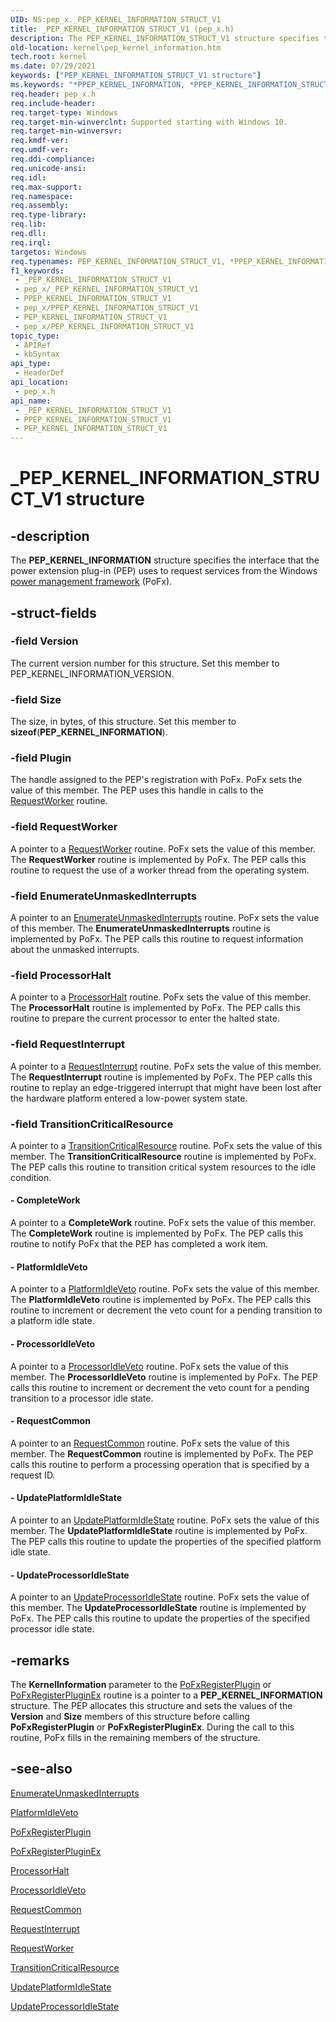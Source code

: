 ```yaml
---
UID: NS:pep_x._PEP_KERNEL_INFORMATION_STRUCT_V1
title: _PEP_KERNEL_INFORMATION_STRUCT_V1 (pep_x.h)
description: The PEP_KERNEL_INFORMATION_STRUCT_V1 structure specifies the interface that the power extension plug-in (PEP) uses to request services from the Windows power management framework (PoFx).
old-location: kernel\pep_kernel_information.htm
tech.root: kernel
ms.date: 07/29/2021
keywords: ["PEP_KERNEL_INFORMATION_STRUCT_V1 structure"]
ms.keywords: "*PPEP_KERNEL_INFORMATION, *PPEP_KERNEL_INFORMATION_STRUCT_V1, PEP_KERNEL_INFORMATION, PEP_KERNEL_INFORMATION structure pointer [Kernel-Mode Driver Architecture], PEP_KERNEL_INFORMATION_STRUCT_V1, PEP_KERNEL_INFORMATION_STRUCT_V1 structure [Kernel-Mode Driver Architecture], PPEP_KERNEL_INFORMATION_STRUCT_V1, PPEP_KERNEL_INFORMATION_STRUCT_V1 structure pointer [Kernel-Mode Driver Architecture], _PEP_KERNEL_INFORMATION_STRUCT_V1, kernel.pep_kernel_information, pep_x/PEP_KERNEL_INFORMATION, pep_x/PEP_KERNEL_INFORMATION_STRUCT_V1, pep_x/PPEP_KERNEL_INFORMATION_STRUCT_V1"
req.header: pep_x.h
req.include-header: 
req.target-type: Windows
req.target-min-winverclnt: Supported starting with Windows 10.
req.target-min-winversvr: 
req.kmdf-ver: 
req.umdf-ver: 
req.ddi-compliance: 
req.unicode-ansi: 
req.idl: 
req.max-support: 
req.namespace: 
req.assembly: 
req.type-library: 
req.lib: 
req.dll: 
req.irql: 
targetos: Windows
req.typenames: PEP_KERNEL_INFORMATION_STRUCT_V1, *PPEP_KERNEL_INFORMATION_STRUCT_V1
f1_keywords:
 - _PEP_KERNEL_INFORMATION_STRUCT_V1
 - pep_x/_PEP_KERNEL_INFORMATION_STRUCT_V1
 - PPEP_KERNEL_INFORMATION_STRUCT_V1
 - pep_x/PPEP_KERNEL_INFORMATION_STRUCT_V1
 - PEP_KERNEL_INFORMATION_STRUCT_V1
 - pep_x/PEP_KERNEL_INFORMATION_STRUCT_V1
topic_type:
 - APIRef
 - kbSyntax
api_type:
 - HeaderDef
api_location:
 - pep_x.h
api_name:
 - _PEP_KERNEL_INFORMATION_STRUCT_V1
 - PPEP_KERNEL_INFORMATION_STRUCT_V1
 - PEP_KERNEL_INFORMATION_STRUCT_V1
---
```


# _PEP_KERNEL_INFORMATION_STRUCT_V1 structure

## -description

The **PEP_KERNEL_INFORMATION** structure specifies the interface that the power extension plug-in (PEP) uses to request services from the Windows [power management framework](../_kernel/index.md#device-power-management) (PoFx).

## -struct-fields

### -field Version

The current version number for this structure. Set this member to PEP_KERNEL_INFORMATION_VERSION.

### -field Size

The size, in bytes, of this structure. Set this member to **sizeof**(**PEP_KERNEL_INFORMATION**).

### -field Plugin

The handle assigned to the PEP's registration with PoFx. PoFx sets the value of this member. The PEP uses this handle in calls to the [RequestWorker](../pepfx/nc-pepfx-pofxcallbackrequestworker.md) routine.

### -field RequestWorker

A pointer to a [RequestWorker](../pepfx/nc-pepfx-pofxcallbackrequestworker.md) routine. PoFx sets the value of this member. The **RequestWorker** routine is implemented by PoFx. The PEP calls this routine to request the use of a worker thread from the operating system.

### -field EnumerateUnmaskedInterrupts

A pointer to an [EnumerateUnmaskedInterrupts](../pepfx/nc-pepfx-pofxcallbackenumerateunmaskedinterrupts.md) routine. PoFx sets the value of this member. The **EnumerateUnmaskedInterrupts** routine is implemented by PoFx. The PEP calls this routine to request information about the unmasked interrupts.

### -field ProcessorHalt

A pointer to a [ProcessorHalt](../pepfx/nc-pepfx-pofxcallbackprocessorhalt.md) routine. PoFx sets the value of this member. The **ProcessorHalt** routine is implemented by PoFx. The PEP calls this routine to prepare the current processor to enter the halted state.

### -field RequestInterrupt

A pointer to a [RequestInterrupt](../pepfx/nc-pepfx-pofxcallbackrequestinterrupt.md) routine. PoFx sets the value of this member. The **RequestInterrupt** routine is implemented by PoFx. The PEP calls this routine to replay an edge-triggered interrupt that might have been lost after the hardware platform entered a low-power system state.

### -field TransitionCriticalResource

A pointer to a [TransitionCriticalResource](../pepfx/nc-pepfx-pofxcallbackcriticalresource.md) routine. PoFx sets the value of this member. The **TransitionCriticalResource** routine is implemented by PoFx. The PEP calls this routine to transition critical system resources to the idle condition.

#### - CompleteWork

A pointer to a **CompleteWork** routine. PoFx sets the value of this member. The **CompleteWork** routine is implemented by PoFx. The PEP calls this routine to notify PoFx that the PEP has completed a work item.

#### - PlatformIdleVeto

A pointer to a [PlatformIdleVeto](../pepfx/nc-pepfx-pofxcallbackplatformidleveto.md) routine. PoFx sets the value of this member. The **PlatformIdleVeto** routine is implemented by PoFx. The PEP calls this routine to increment or decrement the veto count for a pending transition to a platform idle state.

#### - ProcessorIdleVeto

A pointer to a [ProcessorIdleVeto](../pepfx/nc-pepfx-pofxcallbackprocessoridleveto.md) routine. PoFx sets the value of this member. The **ProcessorIdleVeto** routine is implemented by PoFx. The PEP calls this routine to increment or decrement the veto count for a pending transition to a processor idle state.

#### - RequestCommon

A pointer to an [RequestCommon](../pepfx/nc-pepfx-pofxcallbackrequestcommon.md) routine. PoFx sets the value of this member. The **RequestCommon** routine is implemented by PoFx. The PEP calls this routine to perform a processing operation that is specified by a request ID.

#### - UpdatePlatformIdleState

A pointer to an [UpdatePlatformIdleState](../pepfx/nc-pepfx-pofxcallbackupdateplatformidlestate.md) routine. PoFx sets the value of this member. The **UpdatePlatformIdleState** routine is implemented by PoFx. The PEP calls this routine to update the properties of the specified platform idle state.

#### - UpdateProcessorIdleState

A pointer to an [UpdateProcessorIdleState](../pepfx/nc-pepfx-pofxcallbackupdateprocessoridlestate.md) routine. PoFx sets the value of this member. The **UpdateProcessorIdleState** routine is implemented by PoFx. The PEP calls this routine to update the properties of the specified processor idle state.

## -remarks

The **KernelInformation** parameter to the [PoFxRegisterPlugin](../pepfx/nf-pepfx-pofxregisterplugin.md) or [PoFxRegisterPluginEx](../pepfx/nf-pepfx-pofxregisterpluginex.md) routine is a pointer to a **PEP_KERNEL_INFORMATION** structure. The PEP allocates this structure and sets the values of the **Version** and **Size** members of this structure before calling **PoFxRegisterPlugin** or **PoFxRegisterPluginEx**. During the call to this routine, PoFx fills in the remaining members of the structure.

## -see-also

[EnumerateUnmaskedInterrupts](../pepfx/nc-pepfx-pofxcallbackenumerateunmaskedinterrupts.md)

[PlatformIdleVeto](../pepfx/nc-pepfx-pofxcallbackplatformidleveto.md)

[PoFxRegisterPlugin](../pepfx/nf-pepfx-pofxregisterplugin.md)

[PoFxRegisterPluginEx](../pepfx/nf-pepfx-pofxregisterpluginex.md)

[ProcessorHalt](../pepfx/nc-pepfx-pofxcallbackprocessorhalt.md)

[ProcessorIdleVeto](../pepfx/nc-pepfx-pofxcallbackprocessoridleveto.md)

[RequestCommon](../pepfx/nc-pepfx-pofxcallbackrequestcommon.md)

[RequestInterrupt](../pepfx/nc-pepfx-pofxcallbackrequestinterrupt.md)

[RequestWorker](../pepfx/nc-pepfx-pofxcallbackrequestworker.md)

[TransitionCriticalResource](../pepfx/nc-pepfx-pofxcallbackcriticalresource.md)

[UpdatePlatformIdleState](../pepfx/nc-pepfx-pofxcallbackupdateplatformidlestate.md)

[UpdateProcessorIdleState](../pepfx/nc-pepfx-pofxcallbackupdateprocessoridlestate.md)
